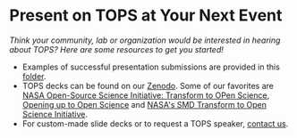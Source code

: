 # Present on TOPS at Your Next Event
*Think your community, lab or organization would be interested in hearing about TOPS? Here are some resources to get you started!*

- Examples of successful presentation submissions are provided in this [folder](/docs/Area2_Capacity_Sharing/Activity_Templates/presentation).
- TOPS decks can be found on our [Zenodo](https://zenodo.org/communities/tops/?page=1&size=20). Some of our favorites are [NASA Open-Source Science Initiative: Transform to OPen Science](https://zenodo.org/record/5621674), [Opening up to Open Science](https://zenodo.org/record/6536834) and [NASA's SMD Transform to Open Science Initiative](https://zenodo.org/record/6543148/files/PitchDeck_YOOS_PUBLIC.pdf?download=1). 
- For custom-made slide decks or to request a TOPS speaker, [contact us](https://docs.google.com/forms/d/1XcjQU9vYyXAMmJFdB6H021PFypGYWbNKvNR_em5q2UY/edit).
